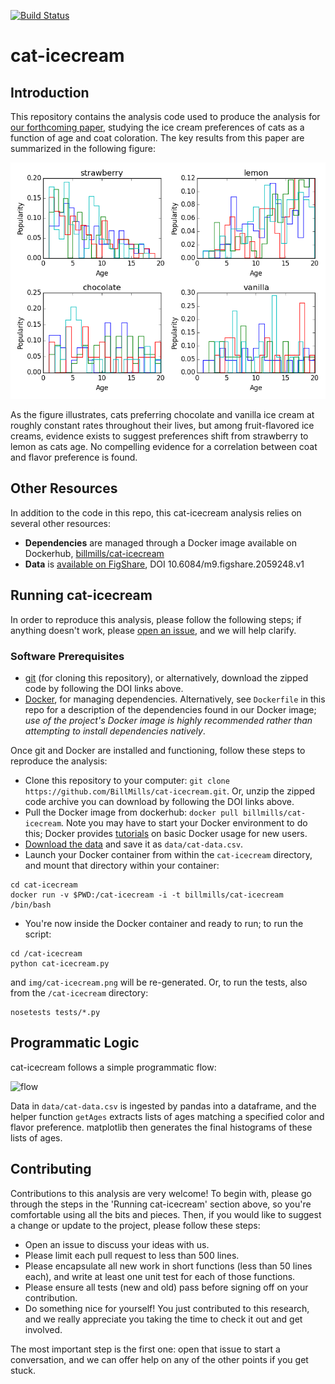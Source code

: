 [![Build Status](https://travis-ci.org/BillMills/cat-icecream.svg?branch=master)](https://travis-ci.org/BillMills/cat-icecream)

# cat-icecream

## Introduction

This repository contains the analysis code used to produce the analysis for [our forthcoming paper](), studying the ice cream preferences of cats as a function of age and coat coloration. The key results from this paper are summarized in the following figure:

![cat-icecream](img/cat-icecream.png)

As the figure illustrates, cats preferring chocolate and vanilla ice cream at roughly constant rates throughout their lives, but among fruit-flavored ice creams, evidence exists to suggest preferences shift from strawberry to lemon as cats age. No compelling evidence for a correlation between coat and flavor preference is found.

## Other Resources

In addition to the code in this repo, this cat-icecream analysis relies on several other resources:

 - **Dependencies** are managed through a Docker image available on Dockerhub, [billmills/cat-icecream](https://hub.docker.com/r/billmills/cat-icecream/)
 - **Data** is [available on FigShare](https://figshare.com/articles/cat_icecream_dataset/2059248/1), DOI 10.6084/m9.figshare.2059248.v1

## Running cat-icecream

In order to reproduce this analysis, please follow the following steps; if anything doesn't work, please [open an issue](), and we will help clarify.

### Software Prerequisites

 - [git](https://git-scm.com/book/en/v2/Getting-Started-Installing-Git) (for cloning this repository), or alternatively, download the zipped code by following the DOI links above.
 - [Docker](https://www.docker.com/), for managing dependencies. Alternatively, see `Dockerfile` in this repo for a description of the dependencies found in our Docker image; *use of the project's Docker image is highly recommended rather than attempting to install dependencies natively*.

Once git and Docker are installed and functioning, follow these steps to reproduce the analysis:

 - Clone this repository to your computer: `git clone https://github.com/BillMills/cat-icecream.git`. Or, unzip the zipped code archive you can download by following the DOI links above.
 - Pull the Docker image from dockerhub: `docker pull billmills/cat-icecream`. Note you may have to start your Docker environment to do this; Docker provides [tutorials](https://docs.docker.com/mac/) on basic Docker usage for new users.
 - [Download the data](https://ndownloader.figshare.com/files/3639051) and save it as `data/cat-data.csv`.
 - Launch your Docker container from within the `cat-icecream` directory, and mount that directory within your container:
 ```
 cd cat-icecream
 docker run -v $PWD:/cat-icecream -i -t billmills/cat-icecream /bin/bash 
 ```
 - You're now inside the Docker container and ready to run; to run the script:
 ```
 cd /cat-icecream
 python cat-icecream.py
 ```
 and `img/cat-icecream.png` will be re-generated. Or, to run the tests, also from the `/cat-icecream` directory:
 ```
 nosetests tests/*.py
 ```

## Programmatic Logic

cat-icecream follows a simple programmatic flow:

![flow](img/cat-icecream-flow.png)

Data in `data/cat-data.csv` is ingested by pandas into a dataframe, and the helper function `getAges` extracts lists of ages matching a specified color and flavor preference. matplotlib then generates the final histograms of these lists of ages.

## Contributing

Contributions to this analysis are very welcome! To begin with, please go through the steps in the 'Running cat-icecream' section above, so you're comfortable using all the bits and pieces. Then, if you would like to suggest a change or update to the project, please follow these steps:

 - Open an issue to discuss your ideas with us.
 - Please limit each pull request to less than 500 lines.
 - Please encapsulate all new work in short functions (less than 50 lines each), and write at least one unit test for each of those functions.
 - Please ensure all tests (new and old) pass before signing off on your contribution.
 - Do something nice for yourself! You just contributed to this research, and we really appreciate you taking the time to check it out and get involved.

The most important step is the first one: open that issue to start a conversation, and we can offer help on any of the other points if you get stuck. 